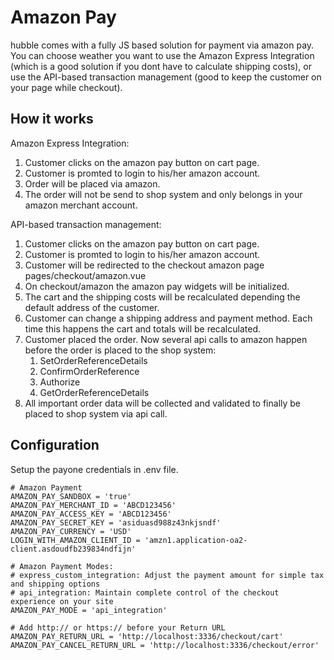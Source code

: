# Amazon Pay

hubble comes with a fully JS based solution for payment via amazon pay.
You can choose weather you want to use the Amazon Express Integration (which is a good solution if you dont have to calculate shipping costs),
or use the API-based transaction management (good to keep the customer on your page while checkout).

## How it works
Amazon Express Integration:
1. Customer clicks on the amazon pay button on cart page. 
2. Customer is promted to login to his/her amazon account.
3. Order will be placed via amazon.
4. The order will not be send to shop system and only belongs in your amazon merchant account.

API-based transaction management:
1. Customer clicks on the amazon pay button on cart page. 
2. Customer is promted to login to his/her amazon account.
3. Customer will be redirected to the checkout amazon page pages/checkout/amazon.vue
4. On checkout/amazon the amazon pay widgets will be initialized.
5. The cart and the shipping costs will be recalculated depending the default address of the customer. 
6. Customer can change a shipping address and payment method. Each time this happens the cart and totals will be recalculated. 
7. Customer placed the order. Now several api calls to amazon happen before the order is placed to the shop system:
    1. SetOrderReferenceDetails
    2. ConfirmOrderReference
    3. Authorize
    4. GetOrderReferenceDetails
8. All important order data will be collected and validated to finally be placed to shop system via api call.

## Configuration
Setup the payone credentials in .env file.
```
# Amazon Payment
AMAZON_PAY_SANDBOX = 'true'
AMAZON_PAY_MERCHANT_ID = 'ABCD123456'
AMAZON_PAY_ACCESS_KEY = 'ABCD123456'
AMAZON_PAY_SECRET_KEY = 'asiduasd988z43nkjsndf'
AMAZON_PAY_CURRENCY = 'USD'
LOGIN_WITH_AMAZON_CLIENT_ID = 'amzn1.application-oa2-client.asdoudfb239834ndfijn'

# Amazon Payment Modes:
# express_custom_integration: Adjust the payment amount for simple tax and shipping options
# api_integration: Maintain complete control of the checkout experience on your site
AMAZON_PAY_MODE = 'api_integration'

# Add http:// or https:// before your Return URL
AMAZON_PAY_RETURN_URL = 'http://localhost:3336/checkout/cart'
AMAZON_PAY_CANCEL_RETURN_URL = 'http://localhost:3336/checkout/error'
```

